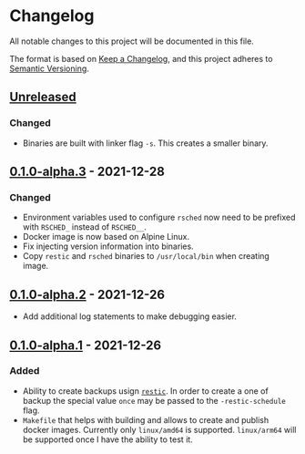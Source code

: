 # Changelog
All notable changes to this project will be documented in this file.

The format is based on [Keep a Changelog](https://keepachangelog.com/en/1.0.0/),
and this project adheres to [Semantic Versioning](https://semver.org/spec/v2.0.0.html).

## [Unreleased]

### Changed

* Binaries are built with linker flag `-s`. This creates a smaller
  binary.

## [0.1.0-alpha.3] - 2021-12-28

### Changed

* Environment variables used to configure `rsched` now need to be
  prefixed with `RSCHED_` instead of `RSCHED__`.
* Docker image is now based on Alpine Linux.
* Fix injecting version information into binaries.
* Copy `restic` and `rsched` binaries to `/usr/local/bin` when creating
  image.

## [0.1.0-alpha.2] - 2021-12-26

* Add additional log statements to make debugging easier.

## [0.1.0-alpha.1] - 2021-12-26

### Added

* Ability to create backups usign [`restic`](https://restic.net/). In
  order to create a one of backup the special value `once` may be passed
  to the `-restic-schedule` flag.
* `Makefile` that helps with building and allows to create and publish
  docker images. Currently only `linux/amd64` is supported.
  `linux/arm64` will be supported once I have the ability to test it.

[Unreleased]: https://github.com/fhofherr/rsched/compare/v0.1.0-alpha.3...HEAD
[0.1.0-alpha.3]: https://github.com/fhofherr/rsched/compare/v0.1.0-alpha.2...v0.1.0-alpha.3
[0.1.0-alpha.2]: https://github.com/fhofherr/rsched/compare/v0.1.0-alpha.1...v0.1.0-alpha.2
[0.1.0-alpha.1]: https://github.com/fhofherr/rsched/compare/v0.0.0...v0.1.0-alpha.1
[0.0.0]: https://github.com/fhofherr/rsched/releases/tag/v0.0.0
